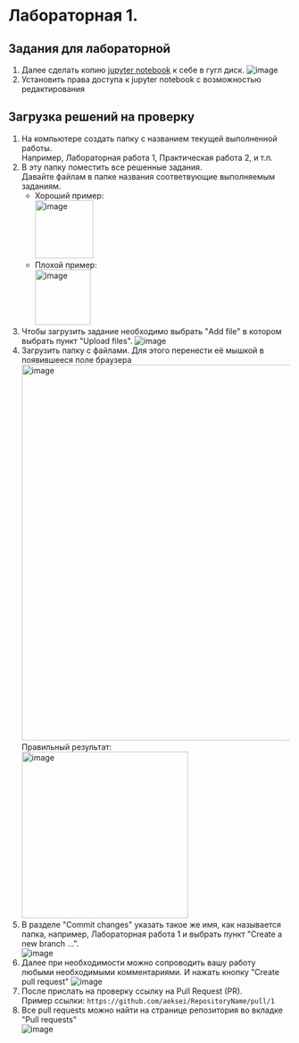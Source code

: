 # Лабораторная 1.

## Задания для лабораторной


1. Далее сделать копию [jupyter notebook](https://colab.research.google.com/drive/1vwpYasYGifiscGdDp6rpa4sfUHv6Tdu7?usp=sharing) к себе в гугл диск.
  ![image](https://user-images.githubusercontent.com/14962819/178701259-c427b7ea-b145-42a8-84ef-1b5829621d6a.png)
1. Установить права доступа к jupyter notebook с возможностью редактирования
  

## Загрузка решений на проверку
1. На компьютере создать папку с названием текущей выполненной работы.  
  Например, Лабораторная работа 1, Практическая работа 2, и т.п.
1. В эту папку поместить все решенные задания.  
    Давайте файлам в папке названия соответвующие выполняемым заданиям.  
    - Хороший пример:  
      <img width="104" alt="image" src="https://user-images.githubusercontent.com/14962819/194054886-05a7c6d0-8596-4133-993f-4b7bb5357faa.png">
    - Плохой пример:  
      <img width="99" alt="image" src="https://user-images.githubusercontent.com/14962819/194054746-ace63e18-bd6d-4465-a36d-a777bc1b2700.png">
1. Чтобы загрузить задание необходимо выбрать "Add file" в котором выбрать пункт "Upload files". 
    ![image](https://user-images.githubusercontent.com/14962819/194053530-96926758-eb44-44c1-953d-a8be0fc9c5f6.png)
1. Загрузить папку с файлами.  Для этого перенести её мышкой в появившееся поле браузера    
    <img width="673" alt="image" src="https://user-images.githubusercontent.com/14962819/194056078-0d915a4c-4b45-488a-8084-69cd86d7ba87.png">  
    Правильный результат:  
    <img width="298" alt="image" src="https://user-images.githubusercontent.com/14962819/194056358-fdd56b9a-042c-448c-af2a-2628b7f4eae9.png">
1. В разделе "Commit changes" указать такое же имя, как называется папка, например, Лабораторная работа 1 и выбрать пункт "Create a new branch ...".     
    ![image](https://user-images.githubusercontent.com/14962819/194061021-9db55d14-5b92-42d9-97b8-57827bcf0b7f.png)
1. Далее при необходимости можно сопроводить вашу работу любыми необходимыми комментариями. И нажать кнопку "Create pull request"
    ![image](https://user-images.githubusercontent.com/14962819/194061318-278b9e6e-550b-47bf-893b-229325c7ad5a.png)
1. После прислать на проверку ссылку на Pull Request (PR).  
    Пример ссылки: `https://github.com/aeksei/RepositoryName/pull/1`
1. Все pull requests можно найти на странице репозитория во вкладке "Pull requests"  
    ![image](https://user-images.githubusercontent.com/14962819/194062365-4434ab16-7735-496d-8fe9-f0074e0a9eda.png)
